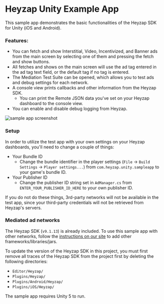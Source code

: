 Heyzap Unity Example App
===============

This sample app demonstrates the basic functionalities of the Heyzap SDK for Unity (iOS and Android). 

### Features:
* You can fetch and show Interstitial, Video, Incentivized, and Banner ads from the main screen by selecting one of them and pressing the fetch and show buttons.
* All fetches and shows on the main screen will use the ad tag entered in the ad tag text field, or the default tag if no tag is entered.
* The Mediation Test Suite can be opened, which allows you to test ads and debug settings for each network.
* A console view prints callbacks and other information from the Heyzap SDK.
    * You can print the Remote JSON data you've set on your Heyzap dashboard to the console view.
* You can enable and disable debug logging from Heyzap.

![sample app screenshot](http://i.imgur.com/44T4VJu.png)

### Setup

In order to utilize the test app with your own settings on your Heyzap dashboards, you'll need to change a couple of things:
* Your Bundle ID
    * Change the bundle identifier in the player settings (`File` -> `Build Settings` -> `Player settings...`) from `com.heyzap.unity.sampleapp` to your game's bundle ID.
* Your Publisher ID
    * Change the publisher ID string set in `AdManager.cs` from `ENTER_YOUR_PUBLISHER_ID_HERE` to your own publisher ID.

If you do not do these things, 3rd-party networks will not be available in the test app, since your third-party credentials will not be retrieved from Heyzap's servers.

### Mediated ad networks
The Heyzap SDK (`v9.1.13`) is already included. To use this sample app with other networks, follow the [instructions on our site](https://developers.heyzap.com/docs/unity_sdk_setup_and_requirements) to add other frameworks/libraries/jars.

To update the version of the Heyzap SDK in this project, you must first remove all traces of the Heyzap SDK from the project first by deleting the following directories:

* `Editor/Heyzap/`
* `Plugins/Heyzap/`
* `Plugins/Android/Heyzap/`
* `Plugins/iOS/Heyzap/`

The sample app requires Unity 5 to run.
